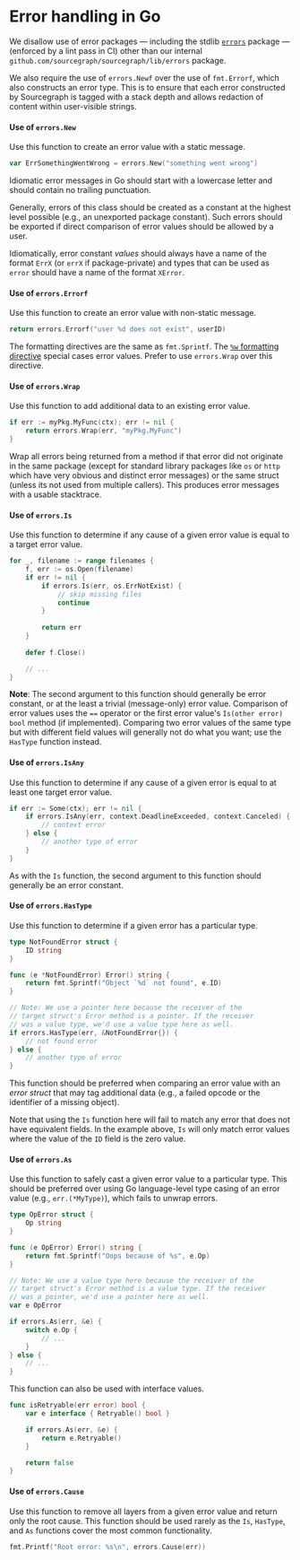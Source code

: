 # Error handling in Go

We disallow use of error packages — including the stdlib [`errors`](https://golang.org/pkg/errors/) package — (enforced by a lint pass in CI) other than our internal `github.com/sourcegraph/sourcegraph/lib/errors` package.

We also require the use of `errors.Newf` over the use of `fmt.Errorf`, which also constructs an error type. This is to ensure that each error constructed by Sourcegraph is tagged with a stack depth and allows redaction of content within user-visible strings.

#### Use of `errors.New`

Use this function to create an error value with a static message.

```go
var ErrSomethingWentWrong = errors.New("something went wrong")
```

Idiomatic error messages in Go should start with a lowercase letter and should contain no trailing punctuation.

Generally, errors of this class should be created as a constant at the highest level possible (e.g., an unexported package constant). Such errors should be exported if direct comparison of error values should be allowed by a user.

Idiomatically, error constant _values_ should always have a name of the format `ErrX` (or `errX` if package-private) and types that can be used as `error` should have a name of the format `XError`.

#### Use of `errors.Errorf`

Use this function to create an error value with non-static message.

```go
return errors.Errorf("user %d does not exist", userID)
```

The formatting directives are the same as `fmt.Sprintf`. The [`%w` formatting directive](https://blog.golang.org/go1.13-errors#TOC_3.3.) special cases error values. Prefer to use `errors.Wrap` over this directive.

#### Use of `errors.Wrap`

Use this function to add additional data to an existing error value.

```go
if err := myPkg.MyFunc(ctx); err != nil {
	return errors.Wrap(err, "myPkg.MyFunc")
}
```

Wrap all errors being returned from a method if that error did not originate in the same package (except for standard library packages like `os` or `http` which have very obvious and distinct error messages) or the same struct (unless its not used from multiple callers). This produces error messages with a usable stacktrace.

#### Use of `errors.Is`

Use this function to determine if any cause of a given error value is equal to a target error value.

```go
for _, filename := range filenames {
	f, err := os.Open(filename)
	if err != nil {
		if errors.Is(err, os.ErrNotExist) {
			// skip missing files
			continue
		}
	
		return err
	}
	
	defer f.Close()

	// ...
}
```

**Note**: The second argument to this function should generally be error constant, or at the least a trivial (message-only) error value. Comparison of error values uses the `==` operator or the first error value's `Is(other error) bool` method (if implemented). Comparing two error values of the same type but with different field values will generally not do what you want; use the `HasType` function instead.

#### Use of `errors.IsAny`

Use this function to determine if any cause of a given error is equal to at least one target error value.

```go
if err := Some(ctx); err != nil {
	if errors.IsAny(err, context.DeadlineExceeded, context.Canceled) {
		// context error
	} else {
		// another type of error
	}
}
```

As with the `Is` function, the second argument to this function should generally be an error constant.

#### Use of `errors.HasType`

Use this function to determine if a given error has a particular type.

```go
type NotFoundError struct {
	ID string
}

func (e *NotFoundError) Error() string {
	return fmt.Sprintf("Object `%d` not found", e.ID)
}

// Note: We use a pointer here because the receiver of the
// target struct's Error method is a pointer. If the receiver
// was a value type, we'd use a value type here as well.
if errors.HasType(err, &NotFoundError{}) {
	// not found error
} else {
	// another type of error
}
```

This function should be preferred when comparing an error value with an _error struct_ that may tag additional data (e.g., a failed opcode or the identifier of a missing object).

Note that using the `Is` function here will fail to match any error that does not have equivalent fields. In the example above, `Is` will only match error values where the value of the `ID` field is the zero value.

#### Use of `errors.As`

Use this function to safely cast a given error value to a particular type. This should be preferred over using Go language-level type casing of an error value (e.g., `err.(*MyType)`), which fails to unwrap errors.

```go
type OpError struct {
	Op string
}

func (e OpError) Error() string {
	return fmt.Sprintf("Oops because of %s", e.Op)
}

// Note: We use a value type here because the receiver of the
// target struct's Error method is a value type. If the receiver
// was a pointer, we'd use a pointer here as well.
var e OpError

if errors.As(err, &e) {
	switch e.Op {
		// ...
	}
} else {
	// ...
}
```

This function can also be used with interface values.

```go
func isRetryable(err error) bool {
	var e interface { Retryable() bool }

	if errors.As(err, &e) {
		return e.Retryable()
	}

	return false
}
```

#### Use of `errors.Cause`

Use this function to remove all layers from a given error value and return only the root cause. This function should be used rarely as the `Is`, `HasType`, and `As` functions cover the most common functionality.

```go
fmt.Printf("Root error: %s\n", errors.Cause(err))
```
